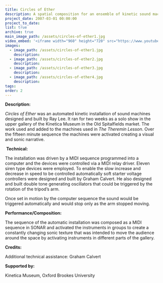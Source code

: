 ```yaml
---
title: Circles of Ether
description: A spatial composition for an ensemble of kinetic sound machines.
project_date: 2007-03-01 00:00:00
project_to_date:
list: true
archive: true
main_image_path: /assets/circles-of-ether1.jpg
video_embed: '<iframe width="960" height="720" src="https://www.youtube-nocookie.com/embed/sBjVvt48Ptk?rel=0" frameborder="0" allowfullscreen></iframe>'
images:
  - image_path: /assets/circles-of-ether1.jpg
    description:
  - image_path: /assets/circles-of-ether2.jpg
    description:
  - image_path: /assets/circles-of-ether3.jpg
    description:
  - image_path: /assets/circles-of-ether4.jpg
    description:
tags:
order: 2
---
```



**Description:**

*Circles of Ether* was an automated kinetic installation of sound machines designed and built by Ray Lee. It ran for two weeks as a solo show in the upper gallery of the Kinetica Museum in the Old Spitalfields market. The work used and added to the machines used in *The Theremin Lesson*. Over the fifteen minute sequence the machines were activated creating a visual and sonic narrative.

&nbsp;**Technical:**

The installation was driven by a MIDI sequence programmed into a computer and the devices were controlled via a MIDI relay driver. Eleven siren type devices were employed. To enable the slow increase and decrease in speed to be controlled automatically soft starter voltage controllers were designed and built by Graham Calvert. He also designed and built double tone generating oscillators that could be triggered by the rotation of the tripod’s arm.

Once set in motion by the computer sequence the sound would be triggered automatically and would stop only as the arm stopped moving.

**Performance/Composition:**

The sequence of the automatic installation was composed as a MIDI sequence in SONAR and activated the instruments in groups to create a constantly changing sonic texture that was intended to move the audience around the space by activating instruments in different parts of the gallery.&nbsp;

**Credits:**

Additional technical assistance: Graham Calvert

**Supported by:**

Kinetica Museum, Oxford Brookes University